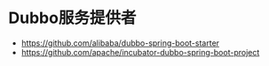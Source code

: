 # Dubbo服务提供者

- <https://github.com/alibaba/dubbo-spring-boot-starter>
- <https://github.com/apache/incubator-dubbo-spring-boot-project>

